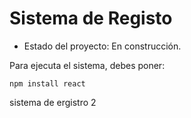 <h1> Sistema de Registo</h1>

- Estado del proyecto: En construcción.

Para ejecuta el sistema, debes poner: 

```npm install react```

sistema de ergistro 2

